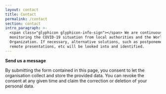 ```yaml
---
layout: contact
title: Contact
permalink: /contact
section: contact
intro_paragraph: >-
  <span class="glyphicon glyphicon-info-sign"></span> We are continuously
  monitoring the COVID-19 situation from local authorities and the World Health
  Organization. If necessary, alternative solutions, such as postponement,
  remote presentations, etc will be looked into and identified.
---
```

**Send us a message**

By submitting the form contained in this page, you consent to let the organisation collect and store the provided data. 
You can revoke the consent at any given time and claim the correction or deletion of your personal data.
